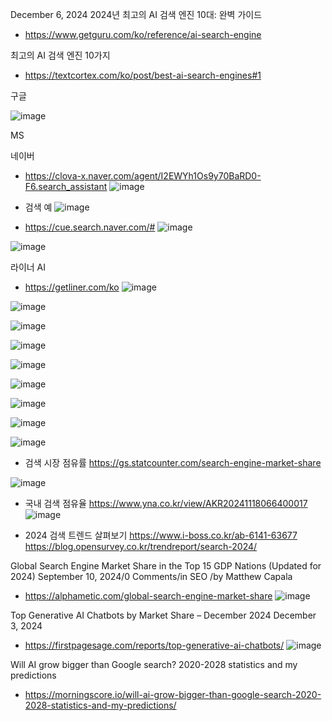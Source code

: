 December 6, 2024 
2024년 최고의 AI 검색 엔진 10대: 완벽 가이드
- https://www.getguru.com/ko/reference/ai-search-engine

최고의 AI 검색 엔진 10가지
- https://textcortex.com/ko/post/best-ai-search-engines#1



구글

![image](https://github.com/user-attachments/assets/41e80ae6-1a78-4c51-b20d-52c2b8d82ebb)



MS

네이버
- https://clova-x.naver.com/agent/I2EWYh1Os9y70BaRD0-F6.search_assistant
![image](https://github.com/user-attachments/assets/978ed18c-246d-4d4c-a98c-1f347abf202c)
- 검색 예
![image](https://github.com/user-attachments/assets/b32a9f3c-0c96-4cd4-b95a-2283aec199f2)

- https://cue.search.naver.com/#
![image](https://github.com/user-attachments/assets/c3213ee1-b2f5-4792-831e-a932f290de97)

![image](https://github.com/user-attachments/assets/47d2122b-709f-4922-b848-a49c83a8d60d)


라이너 AI
- https://getliner.com/ko
![image](https://github.com/user-attachments/assets/2f434f28-4da2-4336-813b-df743949494a)

![image](https://github.com/user-attachments/assets/1e3c2e29-be04-4057-b6c2-8190adbf0925)


![image](https://github.com/user-attachments/assets/b2d49739-fe0f-4548-b9a8-122cbf46c9b6)

![image](https://github.com/user-attachments/assets/c0f0058f-f94a-4501-b502-1e38ba343f7c)

![image](https://github.com/user-attachments/assets/8e8b3916-6936-49cb-9fdc-572811520ef3)

![image](https://github.com/user-attachments/assets/b5d3c646-7330-49b2-a23a-544aa7c8bf79)

![image](https://github.com/user-attachments/assets/9ee91adb-e183-41fe-b86c-52d0e4b2bc3c)

![image](https://github.com/user-attachments/assets/a04ca5fb-0c96-4e74-b340-8c6d35ab0d01)

![image](https://github.com/user-attachments/assets/0b80f8c1-75c0-434a-a91a-fbc28d2a5d20)


- 검색 시장 점유률
https://gs.statcounter.com/search-engine-market-share

![image](https://github.com/user-attachments/assets/972cdba9-6031-4f28-bb83-aad34ae70a39)


- 국내 검색 점유율
https://www.yna.co.kr/view/AKR20241118066400017
![image](https://github.com/user-attachments/assets/2ea65f5c-b70c-452d-9492-ce78acfa18de)


- 2024 검색 트렌드 살펴보기
https://www.i-boss.co.kr/ab-6141-63677
https://blog.opensurvey.co.kr/trendreport/search-2024/


Global Search Engine Market Share in the Top 15 GDP Nations (Updated for 2024)
September 10, 2024/0 Comments/in SEO /by Matthew Capala
- https://alphametic.com/global-search-engine-market-share
![image](https://github.com/user-attachments/assets/65e6d974-e087-4ccc-a7f8-5b4b9dd411b6)


Top Generative AI Chatbots by Market Share – December 2024
December 3, 2024
- https://firstpagesage.com/reports/top-generative-ai-chatbots/
![image](https://github.com/user-attachments/assets/80fbcf16-b30d-450e-8c54-c63472d36a6d)


Will AI grow bigger than Google search? 2020-2028 statistics and my predictions
- https://morningscore.io/will-ai-grow-bigger-than-google-search-2020-2028-statistics-and-my-predictions/
